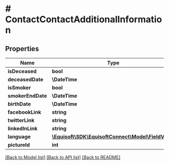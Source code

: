 # # ContactContactAdditionalInformation

## Properties

Name | Type | Description | Notes
------------ | ------------- | ------------- | -------------
**isDeceased** | **bool** |  | [optional]
**deceasedDate** | **\DateTime** |  | [optional]
**isSmoker** | **bool** |  | [optional]
**smokerEndDate** | **\DateTime** |  | [optional]
**birthDate** | **\DateTime** |  | [optional]
**facebookLink** | **string** |  | [optional]
**twitterLink** | **string** |  | [optional]
**linkedInLink** | **string** |  | [optional]
**language** | [**\Equisoft\SDK\EquisoftConnect\Model\FieldValue**](FieldValue.md) |  | [optional]
**pictureId** | **int** |  | [optional]

[[Back to Model list]](../../README.md#models) [[Back to API list]](../../README.md#endpoints) [[Back to README]](../../README.md)
